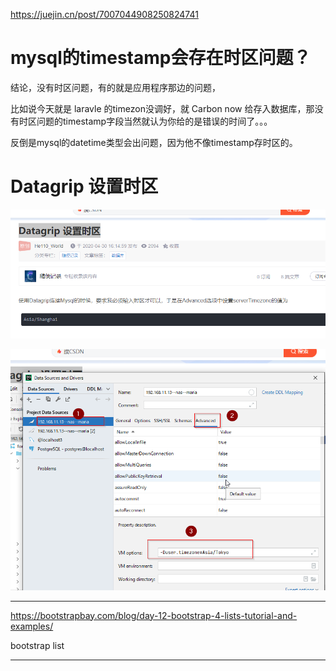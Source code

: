 https://juejin.cn/post/7007044908250824741

# mysql的timestamp会存在时区问题？

结论，没有时区问题，有的就是应用程序那边的问题，

比如说今天就是 laravle 的timezon没调好，就  Carbon now 给存入数据库，那没有时区问题的timestamp字段当然就认为你给的是错误的时间了。。。

反倒是mysql的datetime类型会出问题，因为他不像timestamp存时区的。





# Datagrip 设置时区

![image-20220220014141756](https://raw.githubusercontent.com/github50673488/Figurebed/main/img/image-20220220014141756.png)

![image-20220220014228522](https://raw.githubusercontent.com/github50673488/Figurebed/main/img/image-20220220014228522.png)







---





https://bootstrapbay.com/blog/day-12-bootstrap-4-lists-tutorial-and-examples/



bootstrap list















---







